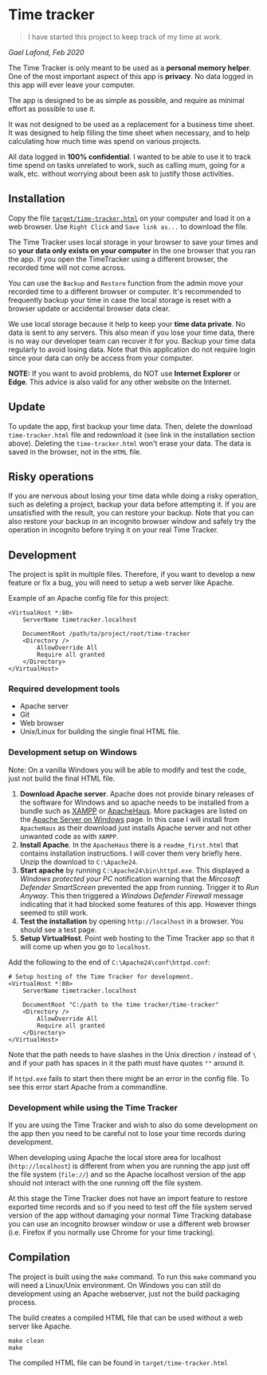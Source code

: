 # Time tracker

> I have started this project to keep track of my time at work.

*Gael Lafond, Feb 2020*

The Time Tracker is only meant to be used as a **personal memory helper**.
One of the most important aspect of this app is **privacy**.
No data logged in this app will ever leave your computer.

The app is designed to be as simple as possible, and require
as minimal effort as possible to use it.

It was not designed to be used as a replacement for a business time sheet.
It was designed to help filling the time sheet when necessary, and to help
calculating how much time was spend on various projects.

All data logged in **100% confidential**.
I wanted to be able to use it to track time spend on tasks unrelated to
work, such as calling mum, going for a walk, etc. without worrying about been
ask to justify those activities.

## Installation

Copy the file [`target/time-tracker.html`](https://github.com/gaellafond/time-tracker/raw/master/target/time-tracker.html)
on your computer and load it on a web browser. Use `Right Click` and `Save link as...` to download the file.

The Time Tracker uses local storage in your browser to save your times and so **your data
only exists on your computer** in the one browser that you ran the app. If you open the
TimeTracker using a different browser, the recorded time will not come across.

You can use the `Backup` and `Restore` function from the admin move your recorded time
to a different browser or computer. It's recommended to frequently backup your time
in case the local storage is reset with a browser update or accidental browser data clear.

We use local storage because it help to keep your **time data private**. No data is sent to any servers.
This also mean if you lose your time data, there is no way our developer team can recover it for you.
Backup your time data regularly to avoid losing data.
Note that this application do not require login since your data can only be access from your computer.

**NOTE:** If you want to avoid problems, do NOT use **Internet Explorer** or **Edge**.
This advice is also valid for any other website on the Internet.

## Update

To update the app, first backup your time data. Then, delete the download `time-tracker.html` file and redownload it
(see link in the installation section above).
Deleting the `time-tracker.html` won't erase your data. The data is saved in the browser,
not in the `HTML` file.

## Risky operations

If you are nervous about losing your time data while doing a risky operation, such as deleting a project,
backup your data before attempting it. If you are unsatisfied with the result, you can restore your backup.
Note that you can also restore your backup in an incognito browser window and safely try the operation in
incognito before trying it on your real Time Tracker.

## Development

The project is split in multiple files.
Therefore, if you want to develop a new feature or fix a bug,
you will need to setup a web server like Apache.

Example of an Apache config file for this project:

```
<VirtualHost *:80>
    ServerName timetracker.localhost

    DocumentRoot /path/to/project/root/time-tracker
    <Directory />
        AllowOverride All
        Require all granted
    </Directory>
</VirtualHost>
```

### Required development tools
* Apache server
* Git
* Web browser
* Unix/Linux for building the single final HTML file.

### Development setup on Windows
Note: On a vanilla Windows you will be able to modify and test the code, just not build the final HTML file.

1. **Download Apache server**. Apache does not provide binary releases of the software for Windows and so
apache needs to be installed from a bundle such as [XAMPP](https://www.apachefriends.org/index.html)
or [ApacheHaus](https://www.apachehaus.com/cgi-bin/download.plx). More packages are listed
on the [Apache Server on Windows](https://httpd.apache.org/docs/current/platform/windows.html#down) page.
In this case I will install from `ApacheHaus` as their download just installs Apache server and not
other unwanted code as with `XAMPP`.
2. **Install Apache**. In the `ApacheHaus` there is a `readme_first.html` that contains installation instructions. I will 
cover them very briefly here. Unzip the download to `C:\Apache24`. 
3. **Start apache** by running `C:\Apache24\bin\httpd.exe`. This displayed a 
_Windows protected your PC_ notification warning that the _Mircosoft Defender SmartScreen_ prevented
the app from running. Trigger it to _Run Anyway_. This then triggered a _Windows Defender Firewall_ 
message indicating that it had blocked some features of this app. However things seemed to still work.
4. **Test the installation** by opening `http://localhost` in a browser. You should see a test page.
5. **Setup VirtualHost**. Point web hosting to the Time Tracker app so that it will come up when you
go to `localhost`.

Add the following to the end of `C:\Apache24\conf\httpd.conf`:
```
# Setup hosting of the Time Tracker for development.
<VirtualHost *:80>
    ServerName timetracker.localhost

    DocumentRoot "C:/path to the time tracker/time-tracker"
    <Directory />
        AllowOverride All
        Require all granted
    </Directory>
</VirtualHost>
```

Note that the path needs to have slashes in the Unix direction `/` instead of `\` and if your
path has spaces in it the path must have quotes `""` around it.

If `httpd.exe` fails to start then there might be an error in the config file. To see this 
error start Apache from a commandline.


### Development while using the Time Tracker

If you are using the Time Tracker and wish to also do some development on the app then
you need to be careful not to lose your time records during development.

When developing using Apache the local store area for localhost (`http://localhost`) is different 
from when you are running the app just off the file system (`file://`) and so the Apache 
localhost version of the app should not interact with the one running off the file system.

At this stage the Time Tracker does not have an import feature to restore exported
time records and so if you need to test off the file system served version of the app
without damaging your normal Time Tracking database you can use an incognito browser 
window or use a different web browser (i.e. Firefox if you normally use Chrome for your 
time tracking).


## Compilation

The project is built using the `make` command. To run this `make` command you will need a Linux/Unix
environment. On Windows you can still do development using an Apache webserver, just not the 
build packaging process.

The build creates a compiled HTML file that can be used without a web server like Apache.

```
make clean
make
```

The compiled HTML file can be found in `target/time-tracker.html`
